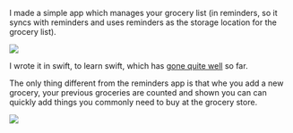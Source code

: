 I made a simple app which manages your grocery list (in reminders, so it syncs with reminders and uses reminders as the storage location for the grocery list).

![](http://esploded.s3.amazonaws.com/anon_data/2014/rkEo-photo%203.PNG)

I wrote it in swift, to learn swift, which has [gone quite well](http://stackoverflow.com/search?q=user:2908+[swift]) so far.

The only thing different from the reminders app is that whe you add a new grocery, your previous groceries are counted and shown you can can quickly add things you commonly need to buy at the grocery store.

![](http://esploded.s3.amazonaws.com/anon_data/2014/uyyZ-photo%202.PNG)
